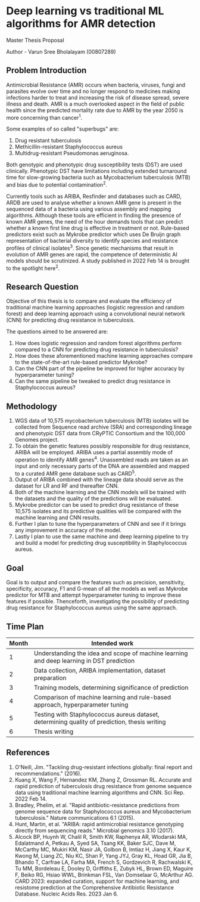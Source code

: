 # Deep learning vs traditional ML algorithms for AMR detection

Master Thesis Proposal

Author - Varun Sree Bholalayam (00807289)


## Problem Introduction

Antimicrobial Resistance (AMR) occurs when bacteria, viruses, fungi and parasites evolve over time and no longer respond to medicines making infections harder to treat and increasing the risk of disease spread, severe illness and death. AMR is a much overlooked aspect in the field of public health since the predicted mortality rate due to AMR by the year 2050 is more concerning than cancer<sup>1</sup>.

Some examples of so called "superbugs" are:

1. Drug resistant tuberculosis
2. Methicillin-resistant Staphylococcus aureus
3. Multidrug-resistant Pseudomonas aeruginosa.

Both genotypic and phenotypic drug susceptibility tests (DST) are used clinically. Phenotypic DST have limitations including extended turnaround time for slow-growing bacteria such as Mycobacterium tuberculosis (MTB) and bias due to potential contamination<sup>2</sup>.

<!-- I don't know how to connect the previous paragraph -->

Currently tools such as ARIBA, Resfinder and databases such as CARD, ARDB are used to analyse whether a known AMR gene is present in the sequenced data of a bacteria using various assembly and mapping algorithms. Although these tools are efficient in finding the presence of known AMR genes, the need of the hour demands tools that can predict whether a known first line drug is effective in treatment or not. Rule-based predictors exist such as Mykrobe predictor which uses De Bruijn graph representation of bacterial diversity to identify species and resistance profiles of clinical isolates<sup>3</sup>. Since genetic mechanisms that result in evolution of AMR genes are rapid, the competence of deterministic AI models should be scrutinized. A study published in 2022 Feb 14 is brought to the spotlight here<sup>2</sup>.

<!-- AI models should be scrutinizied => isn't that a proposal? (compared to the problem) -->
<!-- I would modify the last sentence. What does the study say? -->


## Research Question

Objective of this thesis is to compare and evaluate the efficiency of traditional machine learning approaches (logistic regression and random forest) and deep learning approach using a convolutional neural network (CNN) for predicting drug resistance in tuberculosis.

The questions aimed to be answered are:

1. How does logistic regression and random forest algorithms perform compared to a CNN for predicting drug resistance in tuberculosis? 
2. How does these aforementioned machine learning approaches compare to the state-of-the-art rule-based predictor Mykrobe?
3. Can the CNN part of the pipeline be improved for higher accuracy by hyperparameter tuning?
4. Can the same pipeline be tweaked to predict drug resistance in Staphylococcus aureus?


## Methodology

1. WGS data of 10,575 mycobacterium tuberculosis (MTB) isolates will be collected from Sequence read archive (SRA) and corresponding lineage and phenotypic DST data from CRyPTIC Consortium and the 100,000 Genomes project.
2. To obtain the  genetic features possibly responsible for drug resistance, ARIBA will be employed. ARIBA uses a partial assembly mode of operation to identify AMR genes<sup>4</sup>. Unassembled reads are taken as an input and only necessary parts of the DNA are assembled and mapped to a curated AMR gene database such as CARD<sup>5</sup>. 
3. Output of ARIBA  combined with the lineage data should serve as the dataset for LR and RF and thereafter CNN.
4. Both of the machine learning and the CNN models will be trained with the datasets and the quality of the predictions will be evaluated.
5. Mykrobe predictor can be used to predict drug resistance of these 10,575 isolates and its predictive qualities will be compared with the machine learning and CNN results.
6. Further I plan to tune the hyperparameters of CNN and see if it brings any improvement in accuracy of the model.
7. Lastly I plan to use the same machine and deep learning pipeline to try and build a model for predicting drug susceptibility in Staphylococcus aureus.


## Goal

Goal is to output and compare the features such as precision, sensitivity, specificity, accuracy, F1 and G-mean of all the models as well as Mykrobe predictor for MTB and attempt hyperparameter tuning to improve these features if possible. Thenceforth, investigating the possibility of predicting drug resistance for Staphylococcus aureus using the same approach.

<!-- last sentence: which approach? 
I would also write something like: This work can pave the way for a more efficient DST for  Staphylococcus aureus  -->


## Time Plan

| Month | Intended work |
| --- | --- |
| 1 | Understanding the idea and scope of machine learning and deep learning in DST prediction|
| 2 | Data collection, ARIBA implementation, dataset preparation |
| 3 | Training models, determining significance of prediction |
| 4 | Comparison of machine learning and rule-based approach, hyperparameter tuning |
| 5 | Testing with Staphylococcus aureus dataset, determining quality of prediction, thesis writing |
| 6 | Thesis writing |


## References

1. O'Neill, Jim. "Tackling drug-resistant infections globally: final report and recommendations." (2016).
2. Kuang X, Wang F, Hernandez KM, Zhang Z, Grossman RL. Accurate and rapid prediction of tuberculosis drug resistance from genome sequence data using traditional machine learning algorithms and CNN. Sci Rep. 2022 Feb 14.
3. Bradley, Phelim, et al. "Rapid antibiotic-resistance predictions from genome sequence data for Staphylococcus aureus and Mycobacterium tuberculosis." Nature communications 6.1 (2015).
4. Hunt, Martin, et al. "ARIBA: rapid antimicrobial resistance genotyping directly from sequencing reads." Microbial genomics 3.10 (2017).
5. Alcock BP, Huynh W, Chalil R, Smith KW, Raphenya AR, Wlodarski MA, Edalatmand A, Petkau A, Syed SA, Tsang KK, Baker SJC, Dave M, McCarthy MC, Mukiri KM, Nasir JA, Golbon B, Imtiaz H, Jiang X, Kaur K, Kwong M, Liang ZC, Niu KC, Shan P, Yang JYJ, Gray KL, Hoad GR, Jia B, Bhando T, Carfrae LA, Farha MA, French S, Gordzevich R, Rachwalski K, Tu MM, Bordeleau E, Dooley D, Griffiths E, Zubyk HL, Brown ED, Maguire F, Beiko RG, Hsiao WWL, Brinkman FSL, Van Domselaar G, McArthur AG. CARD 2023: expanded curation, support for machine learning, and resistome prediction at the Comprehensive Antibiotic Resistance Database. Nucleic Acids Res. 2023 Jan 6.
